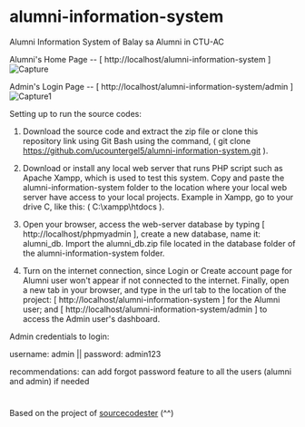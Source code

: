 # alumni-information-system
Alumni Information System of Balay sa Alumni in CTU-AC

Alumni's Home Page -- [ http://localhost/alumni-information-system ]
![Capture](https://user-images.githubusercontent.com/55085932/152482930-c5374d22-10c4-4494-aee8-f620eb3f38cc.PNG)

Admin's Login Page -- [ http://localhost/alumni-information-system/admin ]
![Capture1](https://user-images.githubusercontent.com/55085932/152483179-7859d49d-af89-4285-850c-7430f267fd4d.PNG)


Setting up to run the source codes:

1. Download the source code and extract the zip file or clone this repository link using Git Bash using the command, ( git clone https://github.com/ucountergel5/alumni-information-system.git ).

2. Download or install any local web server that runs PHP script such as Apache Xampp, which is used to test this system. Copy and paste the alumni-information-system folder to the location where your local web server have access to your local projects. Example in Xampp, go to your drive C, like this: ( C:\xampp\htdocs ).

3. Open your browser, access the web-server database by typing [ http://localhost/phpmyadmin ], create a new database, name it: alumni_db. Import the alumni_db.zip file located in the database folder of the alumni-information-system folder.

4. Turn on the internet connection, since Login or Create account page for Alumni user won't appear if not connected to the internet. Finally, open a new tab in your browser, and type in the url tab to the location of the project:
 [ http://localhost/alumni-information-system ] for the Alumni user; and
 [ http://localhost/alumni-information-system/admin ] to access the Admin user's dashboard.


Admin credentials to login:

username: admin || 
password: admin123

recommendations: can add forgot password feature to all the users (alumni and admin) if needed

#
Based on the project of [sourcecodester](https://www.sourcecodester.com/php/14524/alumni-management-system-using-phpmysql-source-code.html) (^^)
